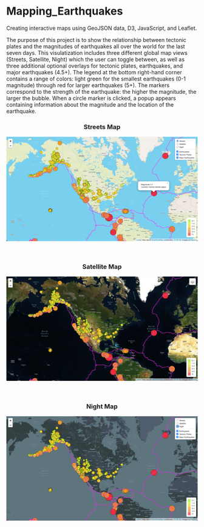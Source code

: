 # Mapping_Earthquakes
Creating interactive maps using GeoJSON data, D3, JavaScript, and Leaflet.

The purpose of this project is to show the relationship between tectonic plates and the magnitudes of earthquakes all over the world for the last seven days. This visulatization includes three different global map views (Streets, Satellite, Night) which the user can toggle between, as well as three additional optional overlays for tectonic plates, earthquakes, and major earthquakes (4.5+). The legend at the bottom right-hand corner contains a range of colors: light green for the smallest earthquakes (0-1 magnitude) through red for larger earthquakes (5+). The markers correspond to the strength of the earthquake: the higher the magnitude, the larger the bubble. When a circle marker is clicked, a popup appears containing information about the magnitude and the location of the earthquake.

<h3 align="center"> Streets Map </h3>
<p align="center">
  <img src="https://github.com/Shelka4444/Mapping_Earthquakes/blob/main/Earthquake_Challenge/static/Images/Streets.png" alt="Street Map" width=750>
</p> <br>

<h3 align="center"> Satellite Map </h3>
<p align="center">
  <img src="https://github.com/Shelka4444/Mapping_Earthquakes/blob/main/Earthquake_Challenge/static/Images/Satellite.png" alt="Satellite Map" width=750>
</p> <br>

<h3 align="center"> Night Map </h3>
<p align="center">
  <img src="https://github.com/Shelka4444/Mapping_Earthquakes/blob/main/Earthquake_Challenge/static/Images/Night.png" alt="Night Map" width=750>
</p> <br>
